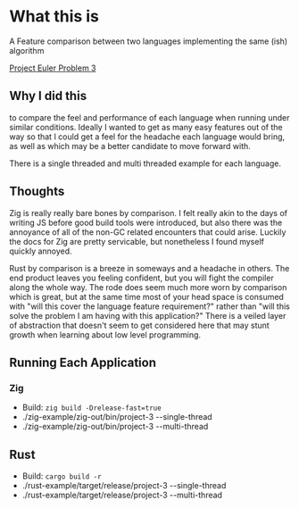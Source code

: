 # What this is
A Feature comparison between two languages implementing the same (ish) algorithm

[Project Euler Problem 3](https://projecteuler.net/problem=3)


## Why I did this
to compare the feel and performance of each language when running under similar conditions. Ideally I wanted to get as many easy features out of the way so that I could get a feel for the headache each language would bring, as well as which may be a better candidate to move forward with.


There is a single threaded and multi threaded example for each language.



## Thoughts
Zig is really really bare bones by comparison. I felt really akin to the days of writing JS before good build tools were introduced, but also there was the annoyance of all of the non-GC related encounters that could arise. Luckily the docs for Zig are pretty servicable, but nonetheless I found myself quickly annoyed. 

Rust by comparison is a breeze in someways and a headache in others. The end product leaves you feeling confident, but you will fight the compiler along the whole way. The rode does seem much more worn by comparison which is great, but at the same time most of your head space is consumed with "will this cover the language feature requirement?" rather than "will this solve the problem I am having with this application?" There is a veiled layer of abstraction that doesn't seem to get considered here that may stunt growth when learning about low level programming.


## Running Each Application

### Zig
* Build: `zig build -Drelease-fast=true`
* ./zig-example/zig-out/bin/project-3 --single-thread
* ./zig-example/zig-out/bin/project-3 --multi-thread



## Rust
* Build: `cargo build -r`
* ./rust-example/target/release/project-3 --single-thread
* ./rust-example/target/release/project-3 --multi-thread
    
